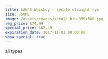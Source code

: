 ```yaml
---
title: LAW'S Whiskey - secale straight rye
size: 750ML
image: /assets/images/secale-bib-350x500.jpg
reg_price: $74.99
special_price: $62.49
expiration_date: 2017-11-01 00:00:00
show_special: true
---
```



all types